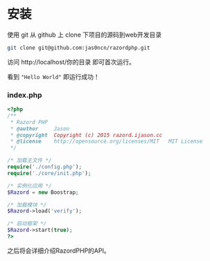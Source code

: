 # 安装

使用 git 从 github 上 clone 下项目的源码到web开发目录

```bash
git clone git@github.com:jas0ncn/razordphp.git
```

访问 http://localhost/你的目录 即可首次运行。

看到 `"Hello World"` 即运行成功！

### index.php

```php
<?php
/**
 * Razord PHP
 * @author     Jason
 * @copyright  Copyright (c) 2015 razord.ijason.cc
 * @license    http://opensource.org/licenses/MIT	MIT License
 */

/* 加载主文件 */
require('./config.php');
require('./core/init.php');

/* 实例化应用 */
$Razord = new Boostrap;

/* 加载模块 */
$Razord->load('verify');

/* 启动框架 */
$Razord->start(true);
?>
```
之后将会详细介绍RazordPHP的API。
